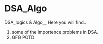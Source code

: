 # DSA_Algo
DSA_logics &amp; Algo__
Here you will find..
1. some of the importence problems in DSA.
2. GFG POTD  
 
